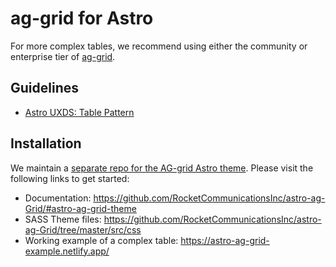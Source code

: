 # ag-grid for Astro

For more complex tables, we recommend using either the community or enterprise tier of [ag-grid](https://www.ag-grid.com/).

## Guidelines

- [Astro UXDS: Table Pattern](https://www.astrouxds.com/patterns/table/)

## Installation 
We maintain a [separate repo for the AG-grid Astro theme](https://github.com/RocketCommunicationsInc/astro-ag-Grid). Please visit the following links to get started:

* Documentation: https://github.com/RocketCommunicationsInc/astro-ag-Grid/#astro-ag-grid-theme
* SASS Theme files: https://github.com/RocketCommunicationsInc/astro-ag-Grid/tree/master/src/css
* Working example of a complex table: https://astro-ag-grid-example.netlify.app/

